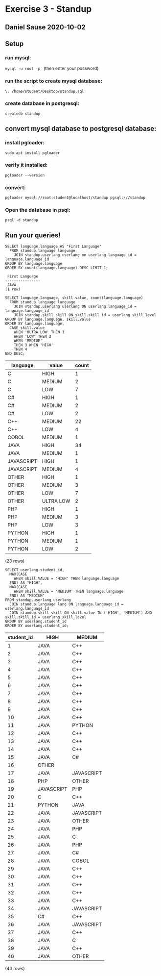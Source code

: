 # Exercise 3 - Standup
## Daniel Sause 2020-10-02

## Setup

### run mysql:
```mysql -u root -p ```
(then enter your password)

### run the script to create mysql database:
```\. /home/student/Desktop/standup.sql```

### create database in postgresql:
```createdb standup```

## convert mysql database to postgresql database:

### install pgloader:
```sudo apt install pgloader```

### verify it installed:
```pgloader --version```

### convert:
```pgloader mysql://root:student@localhost/standup pgsql:///standup```

### Open the database in psql:
```psql -d standup```

## Run your queries!
```
SELECT language.language AS "First Language" 
  FROM standup.language language 
    JOIN standup.userlang userlang on userlang.language_id = language.language_id 
GROUP BY language.language 
ORDER BY count(language.language) DESC LIMIT 1;
```
```
 First Language 
----------------
 JAVA
(1 row)
```
```
SELECT language.language, skill.value, count(language.language) 
  FROM standup.language language 
    JOIN standup.userlang userlang ON userlang.language_id = language.language_id 
    JOIN standup.skill skill ON skill.skill_id = userlang.skill_level 
GROUP BY language.language, skill.value 
ORDER BY language.language, 
  CASE skill.value 
    WHEN 'ULTRA LOW' THEN 1 
    WHEN 'LOW' THEN 2 
    WHEN 'MEDIUM' 
    THEN 3 WHEN 'HIGH' 
    THEN 4 
END DESC;
```
|  language  |   value   | count |
|------------|-----------|-------|
| C          | HIGH      |     1 |
| C          | MEDIUM    |     2 |
| C          | LOW       |     7 |
| C#         | HIGH      |     1 |
| C#         | MEDIUM    |     2 |
| C#         | LOW       |     2 |
| C++        | MEDIUM    |    22 |
| C++        | LOW       |     4 |
| COBOL      | MEDIUM    |     1 |
| JAVA       | HIGH      |    34 |
| JAVA       | MEDIUM    |     1 |
| JAVASCRIPT | HIGH      |     1 |
| JAVASCRIPT | MEDIUM    |     4 |
| OTHER      | HIGH      |     1 |
| OTHER      | MEDIUM    |     3 |
| OTHER      | LOW       |     7 |
| OTHER      | ULTRA LOW |     2 | 
| PHP        | HIGH      |     1 |
| PHP        | MEDIUM    |     3 |
| PHP        | LOW       |     3 |
| PYTHON     | HIGH      |     1 |
| PYTHON     | MEDIUM    |     1 |
| PYTHON     | LOW       |     2 |
 
(23 rows)

```
SELECT userlang.student_id,
  MAX(CASE
    WHEN skill.VALUE = 'HIGH' THEN language.language
  END) AS "HIGH",
  MAX(CASE
    WHEN skill.VALUE = 'MEDIUM' THEN language.language
  END) AS "MEDIUM"
FROM standup.userlang userlang
  JOIN standup.language lang ON language.language_id = userlang.language_id
  JOIN standup.skill skill ON skill.value IN ('HIGH', 'MEDIUM') AND skill.skill_id = userlang.skill_level
GROUP BY userlang.student_id 
ORDER BY userlang.student_id;
```

| student_id |    HIGH    |   MEDIUM   |
|------------|------------|---------|
|          1 | JAVA       | C++ |
|          2 | JAVA       | C++ |
|          3 | JAVA       | C++ |
|          4 | JAVA       | C++ |
|          5 | JAVA       | C++ |
|          6 | JAVA       | C++ |
|          7 | JAVA       | C++ |
|          8 | JAVA       | C++ |
|          9 | JAVA       | C++ |
|         10 | JAVA       | C++ |
|         11 | JAVA       | PYTHON |
|         12 | JAVA       | C++ |
|         13 | JAVA       | C++ |
|         14 | JAVA       | C++ |
|         15 | JAVA       | C# |
|         16 | OTHER      |  |
|         17 | JAVA       | JAVASCRIPT |
|         18 | PHP        | OTHER |
|         19 | JAVASCRIPT | PHP |
|         20 | C          | C++ |
|         21 | PYTHON     | JAVA |
|         22 | JAVA       | JAVASCRIPT |
|         23 | JAVA       | OTHER |
|         24 | JAVA       | PHP |
|         25 | JAVA       | C |
|         26 | JAVA       | PHP |
|         27 | JAVA       | C# |
|         28 | JAVA       | COBOL |
|         29 | JAVA       | C++ |
|         30 | JAVA       | C++ |
|         31 | JAVA       | C++ |
|         32 | JAVA       | C++ |
|         33 | JAVA       | C++ |
|         34 | JAVA       | JAVASCRIPT |
|         35 | C#         | C++ |
|         36 | JAVA       | JAVASCRIPT |
|         37 | JAVA       | C++ |
|         38 | JAVA       | C |
|         39 | JAVA       | C++ |
|         40 | JAVA       | OTHER |
(40 rows) 
